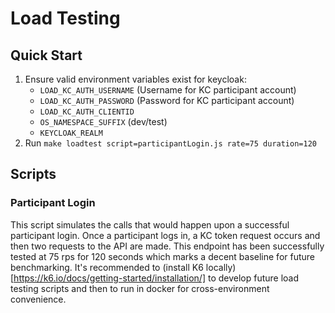 # Load Testing

## Quick Start
1. Ensure valid environment variables exist for keycloak:
   - `LOAD_KC_AUTH_USERNAME` (Username for KC participant account)
   - `LOAD_KC_AUTH_PASSWORD` (Password for KC participant account)
   - `LOAD_KC_AUTH_CLIENTID`
   - `OS_NAMESPACE_SUFFIX` (dev/test)
   - `KEYCLOAK_REALM`
2. Run `make loadtest script=participantLogin.js rate=75 duration=120` 

## Scripts

### Participant Login

This script simulates the calls that would happen upon a successful participant login. Once a participant logs in, a KC token request occurs and then two requests to the API are made.
This endpoint has been successfully tested at 75 rps for 120 seconds which marks a decent baseline for future benchmarking. It's recommended to
(install K6 locally)[https://k6.io/docs/getting-started/installation/] to develop future load testing scripts and then to run in docker for cross-environment convenience.